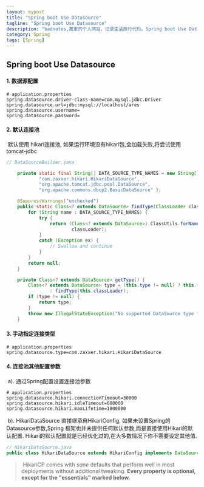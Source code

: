 ```yaml
---
layout: mypost
title: "Spring boot Use Datasource"
tagline: "Spring boot Use Datasource"
description: "badnotes,萬軍的个人网站，记录生活旅行代码。Spring boot Use Datasource"
category: Spring
tags: [Spring]
---
```




Spring boot Use Datasource
---------------------------------

#### 1. 数据源配置

```properties
# application.properties
spring.datasource.driver-class-name=com.mysql.jdbc.Driver
spring.datasource.url=jdbc:mysql://localhost/ares
spring.datasource.username=
spring.datasource.password=
```



#### 2. 默认连接池

​	默认使用 hikari连接池, 如果运行环境没有hikari包,会加载失败,将尝试使用tomcat-jdbc

```java
// DataSourceBuilder.java

	private static final String[] DATA_SOURCE_TYPE_NAMES = new String[] {
			"com.zaxxer.hikari.HikariDataSource",
			"org.apache.tomcat.jdbc.pool.DataSource",
			"org.apache.commons.dbcp2.BasicDataSource" };

	@SuppressWarnings("unchecked")
	public static Class<? extends DataSource> findType(ClassLoader classLoader) {
		for (String name : DATA_SOURCE_TYPE_NAMES) {
			try {
				return (Class<? extends DataSource>) ClassUtils.forName(name,
						classLoader);
			}
			catch (Exception ex) {
				// Swallow and continue
			}
		}
		return null;
	}

	private Class<? extends DataSource> getType() {
		Class<? extends DataSource> type = (this.type != null) ? this.type
				: findType(this.classLoader);
		if (type != null) {
			return type;
		}
		throw new IllegalStateException("No supported DataSource type found");
	}
```



#### 3. 手动指定连接类型

```properties
# application.properties
spring.datasource.type=com.zaxxer.hikari.HikariDataSource
```



#### 4. 连接池其他配置参数

​	a). 通过Spring配置设置连接池参数

```properties
# application.properties
spring.datasource.hikari.connectionTimeout=30000
spring.datasource.hikari.idleTimeout=600000
spring.datasource.hikari.maxLifetime=1800000
```

​	b). HikariDataSource 直接继承自HikariConfig, 如果未设置Spring的Datasource参数,Spring 框架也并未提供任何默认参数,而是直接使用Hikari的默认配置. Hikari的默认配置就是已经优化过的,在大多数情况下你不需要设定其他值.

```java
// HikariDataSource.java
public class HikariDataSource extends HikariConfig implements DataSource, Closeable
```

> ​	HikariCP comes with *sane* defaults that perform well in most deployments without additional tweaking. **Every property is optional, except for the "essentials" marked below.**
>
> [HikariCP#Configruration]: https://github.com/brettwooldridge/HikariCP#configuration-knobs-baby	"HikariCP Configuration"
